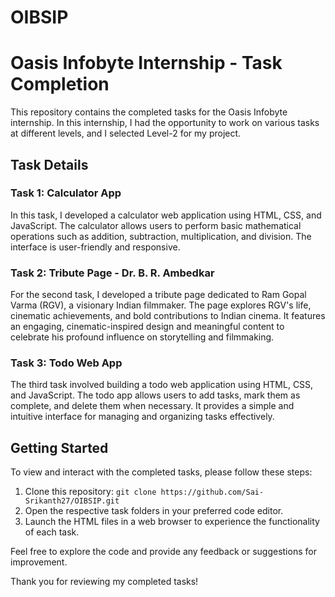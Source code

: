 # OIBSIP
# Oasis Infobyte Internship - Task Completion

This repository contains the completed tasks for the Oasis Infobyte internship. In this internship, I had the opportunity to work on various tasks at different levels, and I selected Level-2 for my project.

## Task Details

### Task 1: Calculator App

In this task, I developed a calculator web application using HTML, CSS, and JavaScript. The calculator allows users to perform basic mathematical operations such as addition, subtraction, multiplication, and division. The interface is user-friendly and responsive.

### Task 2: Tribute Page - Dr. B. R. Ambedkar

For the second task, I developed a tribute page dedicated to Ram Gopal Varma (RGV), a visionary Indian filmmaker. The page explores RGV's life, cinematic achievements, and bold contributions to Indian cinema. It features an engaging, cinematic-inspired design and meaningful content to celebrate his profound influence on storytelling and filmmaking.

### Task 3: Todo Web App

The third task involved building a todo web application using HTML, CSS, and JavaScript. The todo app allows users to add tasks, mark them as complete, and delete them when necessary. It provides a simple and intuitive interface for managing and organizing tasks effectively.

## Getting Started

To view and interact with the completed tasks, please follow these steps:

1. Clone this repository: `git clone https://github.com/Sai-Srikanth27/OIBSIP.git`
2. Open the respective task folders in your preferred code editor.
3. Launch the HTML files in a web browser to experience the functionality of each task.

Feel free to explore the code and provide any feedback or suggestions for improvement.

Thank you for reviewing my completed tasks!
